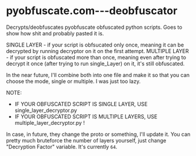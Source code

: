 # pyobfuscate.com---deobfuscator
Decrypts/deobfuscates pyobfuscate obfuscated python scripts. Goes to show how shit and probably pasted it is.

SINGLE LAYER - if your script is obfsucated only once, meaning it can be decrypted by running decryptor on it on the first attempt.
MULTIPLE LAYER - if your script is obfuscated more than once, meaning even after trying to decrypt it once (after trying to run single_Layer) on it, it's still obfuscated.

In the near future, I'll combine both into one file and make it so that you can choose the mode, single or multiple. I was just too lazy.

NOTE:
* IF YOUR OBFUSCATED SCRIPT IS SINGLE LAYER, USE single_layer_decryptor.py
* IF YOUR OBFUSCATED SCRIPT IS MULTIPLE LAYERS, USE multiple_layer_decryptor.py !

In case, in future, they change the proto or something, I'll update it.
You can pretty much bruteforce the number of layers yourself, just change "Decryption Factor" variable. It's currently `64`.
